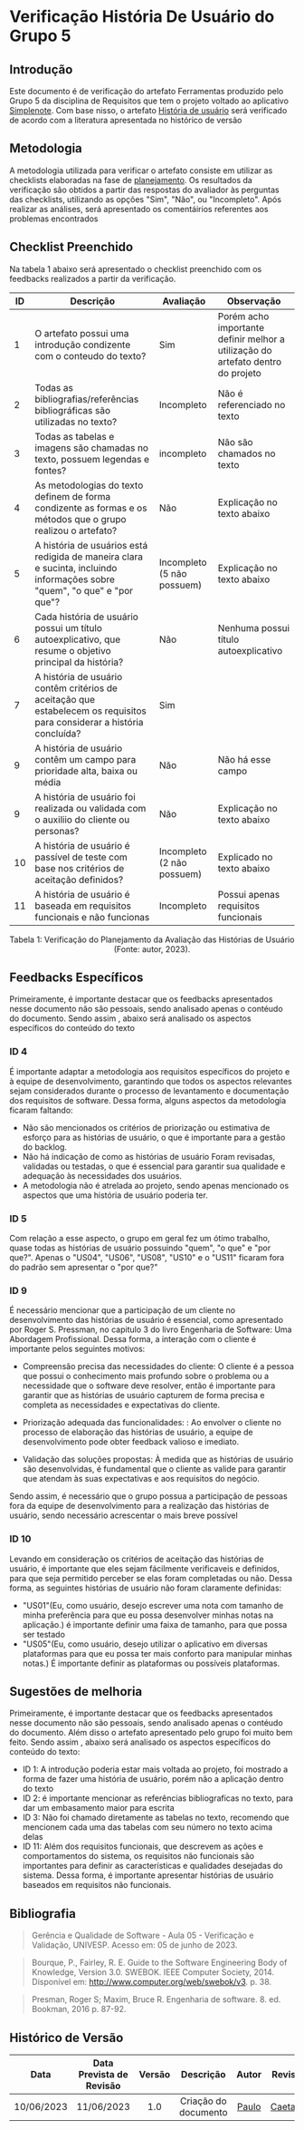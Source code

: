 # Verificação História De Usuário do Grupo 5

## Introdução
Este documento é de verificação do artefato Ferramentas produzido pelo Grupo 5 da disciplina de Requisitos que tem o projeto voltado ao aplicativo [Simplenote](https://requisitos-de-software.github.io/2023.1-Simplenote/). Com base nisso, o artefato [História de usuário](https://requisitos-de-software.github.io/2023.1-Simplenote/modelagem/agil/User_story/)  será verificado de acordo com a literatura apresentada no histórico de versão


## Metodologia 

A metodologia utilizada para verificar o artefato consiste em utilizar as checklists elaboradas na fase de [planejamento](../Ponto4/Planejamento_verificacao_ponto4.md). Os resultados da verificação são obtidos a partir das respostas do avaliador às perguntas das checklists, utilizando as opções "Sim", "Não", ou "Incompleto". Após realizar as análises, será apresentado os comentáirios referentes aos problemas encontrados

## Checklist Preenchido

Na tabela 1 abaixo será apresentado o checklist preenchido com os feedbacks realizados a partir da verificação.


| ID | Descrição | Avaliação |Observação|
|----|----------------------------------------------------------------------------------------------------------|----------|-------------|
| 1 | O artefato possui uma introdução condizente com o conteudo do texto? | Sim |Porém acho importante definir melhor a utilização do artefato dentro do projeto |
| 2 | Todas as bibliografias/referências bibliográficas são utilizadas no texto? | Incompleto | Não é referenciado no texto| 
| 3 | Todas as tabelas e imagens são chamadas no texto, possuem legendas e fontes? | incompleto|Não são chamados no texto |
| 4 | As metodologias do texto definem de forma condizente  as formas e os métodos que o grupo realizou o artefato? | Não | Explicação no texto abaixo |
| 5 | A história de usuários está redigida de maneira clara e sucinta, incluindo informações sobre "quem", "o que" e "por que"? | Incompleto (5 não possuem) | Explicação no texto abaixo|
| 6 |Cada história de usuário possui um título autoexplicativo, que resume o objetivo principal da história? | Não  |Nenhuma possui título autoexplicativo|
| 7 | A história de usuário contêm critérios de aceitação que estabelecem os requisitos para considerar a história concluída? | Sim | |
| 9 | A história de usuário contêm um campo para prioridade alta, baixa ou média | Não | Não há esse campo|
| 9 |A história de usuário foi realizada ou validada com o auxiliio do cliente ou personas? | Não | Explicação no texto abaixo|
| 10 | A história de usuário é passível de teste com base nos critérios de aceitação definidos? | Incompleto (2 não possuem) |Explicado no texto abaixo |
| 11 | A história de usuário é baseada em  requisitos funcionais e não funcionas | Incompleto | Possui apenas requisitos funcionais|


<center>

Tabela 1: Verificação do Planejamento da Avaliação das Histórias de Usuário (Fonte: autor, 2023).

</center>

## Feedbacks Específicos

Primeiramente, é importante destacar que os feedbacks apresentados nesse documento não são pessoais, sendo analisado apenas o contéudo do documento. Sendo assim , abaixo será analisado os aspectos específicos do conteúdo do texto

### ID 4
É importante adaptar a metodologia aos requisitos específicos do projeto e à equipe de desenvolvimento, garantindo que todos os aspectos relevantes sejam considerados durante o processo de levantamento e documentação dos requisitos de software. Dessa forma, alguns aspectos da metodologia ficaram faltando:

- Não são mencionados os critérios de priorização ou estimativa de esforço para as histórias de usuário, o que é importante para a gestão do backlog.
- Não há indicação de como as histórias de usuário Foram revisadas, validadas ou testadas, o que é essencial para garantir sua qualidade e adequação às necessidades dos usuários.
- A metodologia não é atrelada ao projeto, sendo apenas mencionado os aspectos que uma história de usuário poderia ter.

### ID 5
Com relação a esse aspecto, o grupo em geral fez um ótimo trabalho, quase todas as histórias de usuário possuindo  "quem", "o que" e "por que?". Apenas o "US04", "US06", "US08", "US10" e o "US11" ficaram fora do padrão sem apresentar o "por que?"

### ID 9
É necessário mencionar que a participação de um cliente no desenvolvimento das histórias de usuário é essencial, como apresentado por Roger S. Pressman, no capitulo 3 do livro Engenharia de Software: Uma Abordagem Profissional. Dessa forma, a interação com o cliente é importante pelos seguintes motivos:

- Compreensão precisa das necessidades do cliente: O cliente é a pessoa que possui o conhecimento mais profundo sobre o problema ou a necessidade que o software deve resolver, então é importante para garantir que as histórias de usuário capturem de forma precisa e completa as necessidades e expectativas do cliente.

- Priorização adequada das funcionalidades: : Ao envolver o cliente no processo de elaboração das histórias de usuário, a equipe de desenvolvimento pode obter feedback valioso e imediato.
- Validação das soluções propostas:
À medida que as histórias de usuário são desenvolvidas, é fundamental que o cliente as valide para garantir que atendam às suas expectativas e aos requisitos do negócio. 

Sendo assim, é necessário que o grupo possua a participação de pessoas fora da equipe de desenvolvimento para a realização das histórias de usuário, sendo necessário acrescentar o mais breve possível

### ID 10

Levando em consideração os critérios de aceitação das histórias de usuário, é importante que eles sejam fácilmente verificaveis e definidos, para que seja permitido perceber se elas foram completadas ou não.
Dessa forma, as seguintes histórias de usuário não foram claramente definidas:
- "US01"(Eu, como usuário, desejo escrever uma nota com tamanho de minha preferência para que eu possa desenvolver minhas notas na aplicação.) é importante definir uma faixa de tamanho, para que possa ser testado
- "US05"(Eu, como usuário, desejo utilizar o aplicativo em diversas plataformas para que eu possa ter mais conforto para manipular minhas notas.)  É importante definir as plataformas ou possíveis plataformas.


## Sugestões de melhoria

Primeiramente, é importante destacar que os feedbacks apresentados nesse documento não são pessoais, sendo analisado apenas o contéudo do documento. Além disso o artefato apresentado pelo grupo foi muito bem feito.
 Sendo assim , abaixo será analisado os aspectos específicos do conteúdo do texto:
 
 - ID 1: A introdução poderia estar mais voltada ao projeto, foi mostrado a forma de fazer uma história de usuário, porém não a aplicação dentro do texto
 - ID 2: é importante mencionar as referências bibliograficas no texto, para dar um embasamento maior para  escrita
 - ID 3: Não foi chamado  diretamente as tabelas no texto, recomendo que mencionem cada uma das tabelas com seu número no texto acima delas
 - ID 11: Além dos requisitos funcionais, que descrevem as ações e comportamentos do sistema, os requisitos não funcionais são importantes para definir as características e qualidades desejadas do sistema. Dessa forma, é importante apresentar histórias de usuário baseados em requisitos não funcionais.



## Bibliografia
>Gerência e Qualidade de Software - Aula 05 - Verificação e Validação, UNIVESP. Acesso em: 05 de junho de 2023.

>Bourque, P., Fairley, R. E. Guide to the Software Engineering Body of Knowledge, Version 3.0. SWEBOK. IEEE Computer Society, 2014. Disponível em: http://www.computer.org/web/swebok/v3. p. 38.

>Presman, Roger S; Maxim, Bruce R. Engenharia de software. 8. ed. Bookman, 2016 p. 87-92.

## Histórico de Versão
| Data | Data Prevista de Revisão | Versão | Descrição | Autor | Revisor |
| :--------: | :----------------------: | :----: | :------------------: | :----------------------------------------------------------------------------------------------------------------------------------: | :---------------------------------: |
| 10/06/2023 | 11/06/2023 | 1.0 | Criação do documento | [Paulo](https://github.com/PauloVictorFS) | [Caetano](https://github.com/caeslucio)| 